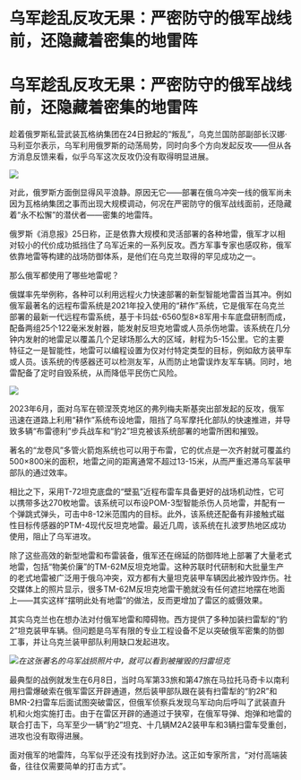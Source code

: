 # 乌军趁乱反攻无果：严密防守的俄军战线前，还隐藏着密集的地雷阵

# 乌军趁乱反攻无果：严密防守的俄军战线前，还隐藏着密集的地雷阵

趁着俄罗斯私营武装瓦格纳集团在24日掀起的“叛乱”，乌克兰国防部副部长汉娜·马利亚尔表示，乌军利用俄罗斯的动荡局势，同时向多个方向发起反攻——但从各方消息反馈来看，似乎乌军这次反攻仍没有取得明显进展。

![](https://inews.gtimg.com/om_bt/OmGEGR4i_1-RnSyNPNdsuq3HTd7lhioQoTEdw8LUJTyxwAA/1000)

对此，俄罗斯方面倒显得风平浪静。原因无它——部署在俄乌冲突一线的俄军尚未因为瓦格纳集团之事而出现大规模调动，何况在严密防守的俄军战线面前，还隐藏着“永不松懈”的潜伏者——密集的地雷阵。

俄罗斯《消息报》25日称，正是依靠大规模和灵活部署的各种地雷，俄军才以相对较小的代价成功抵挡住了乌军近来的一系列反攻。西方军事专家也感叹称，俄军依靠地雷等构建的战场防御体系，是他们在乌克兰取得的罕见成功之一。

那么俄军都使用了哪些地雷呢？

俄媒率先举例称，各种可以利用远程火力快速部署的新型智能地雷首当其冲。例如俄军最著名的远程布雷系统是2021年投入使用的“耕作”系统，它是俄军在乌克兰部署的最新一代远程布雷系统，基于卡玛兹-6560型8×8军用卡车底盘研制而成，配备两组25个122毫米发射器，能发射反坦克地雷或人员杀伤地雷。该系统在几分钟内发射的地雷足以覆盖几个足球场那么大的区域，射程为5-15公里。它的主要特征之一是智能性，地雷可以编程设置为仅对付特定类型的目标，例如敌方装甲车或人员。该系统的传感器还可以检测友军，从而防止地雷误炸友军车辆。同时，地雷配备了定时自毁系统，从而降低平民伤亡风险。

![](https://inews.gtimg.com/om_bt/Oa1G-DWoEuZan6up7RMg3ODZgGb1pT6UJ7WlHT6WmjfOYAA/1000)

2023年6月，面对乌军在顿涅茨克地区的弗列梅夫斯基突出部发起的反攻，俄军迅速在道路上利用“耕作”系统布设地雷，阻挡了乌军摩托化部队的快速推进，并导致多辆“布雷德利”步兵战车和“豹2”坦克被该系统部署的地雷所困和摧毁。

著名的“龙卷风”多管火箭炮系统也可以用于布雷，它的优点是一次齐射就可覆盖约500×800米的面积，地雷之间的距离通常不超过13-15米，从而严重迟滞乌军装甲部队的通过效率。

相比之下，采用T-72坦克底盘的“壁虱”近程布雷车具备更好的战场机动性，它可以携带多达270枚地雷。该系统可以布设POM-3型智能杀伤人员地雷，并配有一个弹跳式弹头，可击中8-12米范围内的目标。此外，该系统还配备有非接触式磁性目标传感器的PTM-4现代反坦克地雷。最近几周，该系统在扎波罗热地区成功使用，阻止了乌军进攻。

除了这些高效的新型地雷和布雷装备，俄军还在绵延的防御阵地上部署了大量老式地雷，包括“物美价廉”的TM-62M反坦克地雷。这种苏联时代研制和大批量生产的老式地雷被广泛用于俄乌冲突，双方都有大量坦克装甲车辆因此被炸毁炸伤。社交媒体上的照片显示，很多TM-62M反坦克地雷干脆就没有任何遮拦地摆在地面上——其实这样“摆明此处有地雷”的做法，反而更增加了雷区的威慑效果。

其实乌克兰也在想办法对付俄军地雷和障碍物。西方提供了多种加装扫雷犁的“豹2”坦克装甲车辆。但问题是乌军有限的专业工程设备不足以突破俄军密集的防御工事，并让乌克兰装甲部队利用缺口发起进攻。

![](https://inews.gtimg.com/om_bt/O1mGl_fn4sIJDkTAi_TjZ2LwzdKIgl139ZEe3FfkPa-6cAA/1000)_在这张著名的乌军战损照片中，就可以看到被摧毁的扫雷坦克_

最典型的战例就发生在6月8日，当时乌军第33旅和第47旅在马拉托马奇卡以南利用扫雷爆破索在俄军雷区开辟通道，然后装甲部队跟在装有扫雷犁的“豹2R”和BMR-2扫雷车后面试图突破雷区，但俄军侦察兵发现乌军动向后呼叫了武装直升机和火炮实施打击。由于在雷区开辟的通道过于狭窄，在俄军导弹、炮弹和地雷的联合打击下，乌军至少一辆“豹2”坦克、十几辆M2A2装甲车和3辆扫雷车受重创，进攻也没有取得进展。

面对俄军的地雷阵，乌军似乎还没有找到好办法。这正如专家所言，“对付高端装备，往往仅需要简单的打击方式”。

